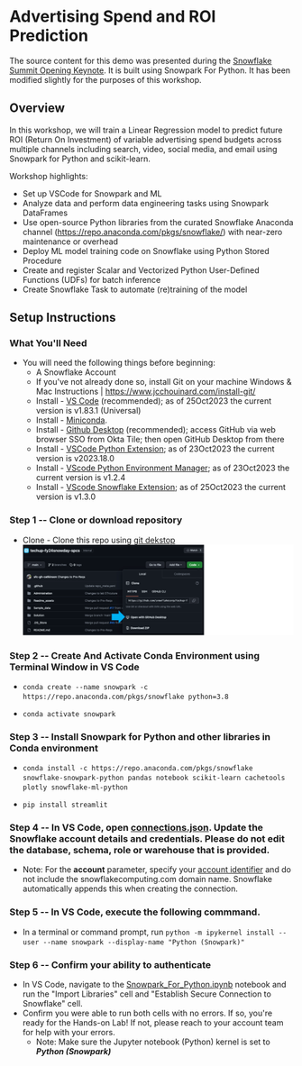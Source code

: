 # Advertising Spend and ROI Prediction

The source content for this demo was presented during the [Snowflake Summit Opening Keynote](https://events.snowflake.com/summit/agenda/session/849836). It is built using Snowpark For Python. It has been modified slightly for the purposes of this workshop.

## Overview

In this workshop, we will train a Linear Regression model to predict future ROI (Return On Investment) of variable advertising spend budgets across multiple channels including search, video, social media, and email using Snowpark for Python and scikit-learn.

Workshop highlights:

* Set up VSCode for Snowpark and ML
* Analyze data and perform data engineering tasks using Snowpark DataFrames
* Use open-source Python libraries from the curated Snowflake Anaconda channel (https://repo.anaconda.com/pkgs/snowflake/) with near-zero maintenance or overhead
* Deploy ML model training code on Snowflake using Python Stored Procedure
* Create and register Scalar and Vectorized Python User-Defined Functions (UDFs) for batch inference
* Create Snowflake Task to automate (re)training of the model


## Setup Instructions


### What You'll Need

* You will need the following things before beginning:
    * A Snowflake Account
    * If you've not already done so, install Git on your machine Windows & Mac Instructions | https://www.jcchouinard.com/install-git/
    * Install - [VS Code](https://code.visualstudio.com/) (recommended); as of 25Oct2023 the current version is v1.83.1 (Universal)
    * Install - [Miniconda](https://conda.io/miniconda.html).
    * Install - [Github Desktop](https://desktop.github.com/) (recommended); access GitHub via web browser SSO from Okta Tile; then open GitHub Desktop from there
    * Install - [VSCode Python Extension](https://marketplace.visualstudio.com/items?itemName=ms-python.python); as of 23Oct2023 the current version is v2023.18.0
    * Install - [VScode Python Environment Manager](https://marketplace.visualstudio.com/items?itemName=donjayamanne.python-environment-manager); as of 23Oct2023 the current version is v1.2.4
    * Install - [VScode Snowflake Extension](https://marketplace.visualstudio.com/items?itemName=snowflake.snowflake-vsc); as of 25Oct2023 the current version is v1.3.0




### **Step 1** -- Clone or download repository

* Clone - Clone this repo using [git dekstop](https://github.com/sfc-gh-jgainey/Snowpark_HOL)
![Clone with Gitdesktop](./Readme_assets/readme6.png)




### **Step 2** -- Create And Activate Conda Environment using Terminal Window in VS Code
  
* `conda create --name snowpark -c https://repo.anaconda.com/pkgs/snowflake python=3.8`

* `conda activate snowpark`



### **Step 3** -- Install Snowpark for Python and other libraries in Conda environment

* `conda install -c https://repo.anaconda.com/pkgs/snowflake snowflake-snowpark-python pandas notebook scikit-learn cachetools plotly snowflake-ml-python`

* `pip install streamlit`



### **Step 4** -- In VS Code, open [connections.json](connections.json).  Update the Snowflake account details and credentials. Please do not edit the database, schema, role or warehouse that is provided. 

* Note: For the **account** parameter, specify your [account identifier](https://docs.snowflake.com/en/user-guide/admin-account-identifier.html) and do not include the snowflakecomputing.com domain name. Snowflake automatically appends this when creating the connection.



### **Step 5** -- In VS Code, execute the following commmand.
* In a terminal or command prompt, run  `python -m ipykernel install --user --name snowpark --display-name "Python (Snowpark)"`



### **Step 6** -- Confirm your ability to authenticate

* In VS Code, navigate to the [Snowpark_For_Python.ipynb](Snowpark_For_Python.ipynb) notebook and run the "Import Libraries" cell and "Establish Secure Connection to Snowflake" cell.
* Confirm you were able to run both cells with no errors.  If so, you're ready for the Hands-on Lab!  If not, please reach to your account team for help with your errors.
  * Note: Make sure the Jupyter notebook (Python) kernel is set to ***Python (Snowpark)***
